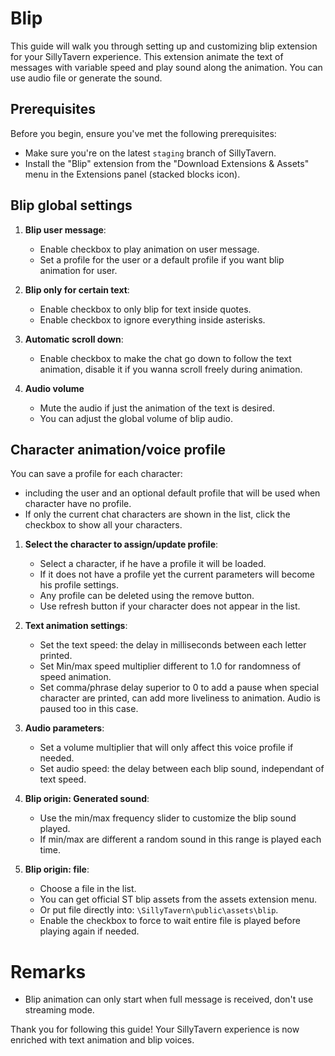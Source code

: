 # Blip

This guide will walk you through setting up and customizing blip extension for your SillyTavern experience. This extension animate the text of messages with variable speed and play sound along the animation. You can use audio file or generate the sound.

## Prerequisites

Before you begin, ensure you've met the following prerequisites:

- Make sure you're on the latest `staging` branch of SillyTavern.
- Install the "Blip" extension from the "Download Extensions & Assets" menu in the Extensions panel (stacked blocks icon).

## Blip global settings

1. **Blip user message**:
   - Enable checkbox to play animation on user message.
   - Set a profile for the user or a default profile if you want blip animation for user.

2. **Blip only for certain text**:
   - Enable checkbox to only blip for text inside quotes.
   - Enable checkbox to ignore everything inside asterisks.

3. **Automatic scroll down**:
   - Enable checkbox to make the chat go down to follow the text animation, disable it if you wanna scroll freely during animation.

4. **Audio volume**
   - Mute the audio if just the animation of the text is desired.
   - You can adjust the global volume of blip audio.

## Character animation/voice profile

You can save a profile for each character:
   - including the user and an optional default profile that will be used when character have no profile. 
   - If only the current chat characters are shown in the list, click the checkbox to show all your characters.

1. **Select the character to assign/update profile**:
   - Select a character, if he have a profile it will be loaded.
   - If it does not have a profile yet the current parameters will become his profile settings.
   - Any profile can be deleted using the remove button.
   - Use refresh button if your character does not appear in the list.

2. **Text animation settings**:
   - Set the text speed: the delay in milliseconds between each letter printed.
   - Set Min/max speed multiplier different to 1.0 for randomness of speed animation.
   - Set comma/phrase delay superior to 0 to add a pause when special character are printed, can add more liveliness to animation. Audio is paused too in this case.

3. **Audio parameters**:
   - Set a volume multiplier that will only affect this voice profile if needed.
   - Set audio speed: the delay between each blip sound, independant of text speed.

4. **Blip origin: Generated sound**:
   - Use the min/max frequency slider to customize the blip sound played.
   - If min/max are different a random sound in this range is played each time.

5. **Blip origin: file**:
   - Choose a file in the list.
   - You can get official ST blip assets from the assets extension menu.
   - Or put file directly into: `\SillyTavern\public\assets\blip`.
   - Enable the checkbox to force to wait entire file is played before playing again if needed.

# Remarks
- Blip animation can only start when full message is received, don't use streaming mode.

Thank you for following this guide! Your SillyTavern experience is now enriched with text animation and blip voices.
